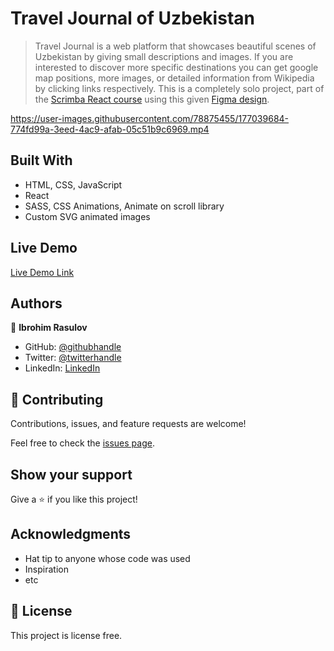# Travel Journal of Uzbekistan

> Travel Journal is a web platform that showcases beautiful scenes of Uzbekistan by giving small descriptions and images. If you are interested to discover more specific destinations you can get google map positions, more images, or detailed information from Wikipedia by clicking links respectively. This is a completely solo project, part of the [Scrimba React course](https://scrimba.com/learn/learnreact) using this given [Figma design](https://www.figma.com/file/QG4cOExkdbIbhSfWJhs2gs/Travel-Journal?node-id=0%3A1).

https://user-images.githubusercontent.com/78875455/177039684-774fd99a-3eed-4ac9-afab-05c51b9c6969.mp4

## Built With

- HTML, CSS, JavaScript
- React
- SASS, CSS Animations, Animate on scroll library
- Custom SVG animated images

## Live Demo

[Live Demo Link](https://travel-journal-uzb.netlify.app/)

## Authors

👤 **Ibrohim Rasulov**

- GitHub: [@githubhandle](https://github.com/githubhandle)
- Twitter: [@twitterhandle](https://twitter.com/twitterhandle)
- LinkedIn: [LinkedIn](https://linkedin.com/in/linkedinhandle)

## 🤝 Contributing

Contributions, issues, and feature requests are welcome!

Feel free to check the [issues page](../../issues/).

## Show your support

Give a ⭐️ if you like this project!

## Acknowledgments

- Hat tip to anyone whose code was used
- Inspiration
- etc

## 📝 License

This project is license free.
